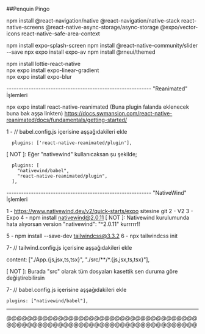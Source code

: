 ##Penquin Pingo


npm install @react-navigation/native @react-navigation/native-stack react-native-screens @react-native-async-storage/async-storage @expo/vector-icons react-native-safe-area-context

npm install expo-splash-screen
npm install @react-native-community/slider --save
npx expo install expo-av
npm install @rneui/themed

npm install lottie-react-native  
npx expo install expo-linear-gradient  
npx expo install expo-blur  

----------------------------------------------------------- "Reanimated" İşlemleri

npx expo install react-native-reanimated (Buna plugin falanda eklenecek buna bak aşşa linkten)
                                           https://docs.swmansion.com/react-native-reanimated/docs/fundamentals/getting-started/

1 - // babel.config.js içerisine aşşağıdakileri ekle

      plugins: ['react-native-reanimated/plugin'],  


[ NOT ]: Eğer "nativewind" kullanıcaksan şu şekilde;  


      plugins: [
        "nativewind/babel",
        "react-native-reanimated/plugin",
      ],


----------------------------------------------------------- "NativeWind" İşlemleri

1 - https://www.nativewind.dev/v2/quick-starts/expo sitesine git
2 - V2
3 - Expo
4 - npm install nativewind@2.0.11
   [ NOT ]: Nativewind kurulumunda hata alıyorsan version "nativewind": "^2.0.11" kurrrrr!!

5 - npm install --save-dev tailwindcss@3.3.2
6 - npx tailwindcss init

7- // tailwind.config.js içerisine aşşağıdakileri ekle

   content: ["./App.{js,jsx,ts,tsx}", "./src/**/*.{js,jsx,ts,tsx}"],

   [ NOT ]: Burada "src" olarak tüm dosyaları kasettik sen duruma göre değiştirebilirsin

7- // babel.config.js içerisine aşşağıdakileri ekle

    plugins: ["nativewind/babel"],

-----------------------------------------------------------                                     


@@@@@@@@@@@@@@@@@@@@@@@@@@@@@@@@@@@@@@@@@@@@@@@@@@@@@@@@@@@@@@@@@@@@@@@@@@


